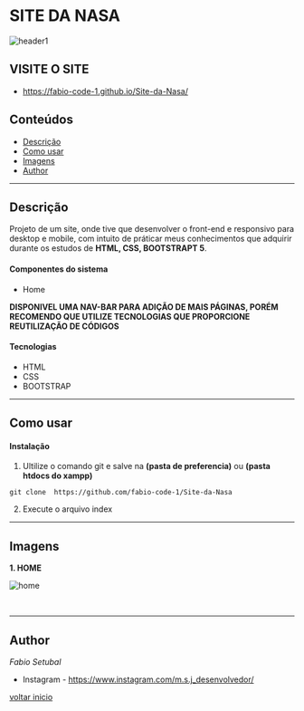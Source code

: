 # SITE DA NASA


![header1](https://user-images.githubusercontent.com/117052477/213709592-c8cb7426-88ff-4db0-93ee-364b9319d98a.jpeg)


## **VISITE O SITE**

* https://fabio-code-1.github.io/Site-da-Nasa/

## Conteúdos
* [Descrição](#descrição)  
* [Como usar](#como-usar)
* [Imagens](#imagens)
* [Author](#author)


---------------

## Descrição
Projeto de um site, onde tive que desenvolver o front-end e responsivo para desktop e mobile, com intuito de práticar meus conhecimentos que adquirir durante os estudos de **HTML, CSS, BOOTSTRAPT 5**.


#### Componentes do sistema
* Home

**DISPONIVEL UMA NAV-BAR PARA ADIÇÃO DE MAIS PÁGINAS, PORÉM RECOMENDO QUE UTILIZE TECNOLOGIAS QUE PROPORCIONE REUTILIZAÇÃO DE CÓDIGOS**


#### Tecnologias
* HTML 
* CSS
* BOOTSTRAP


---------------

## Como usar

#### Instalação

1. Ultilize o comando git e salve na **(pasta de preferencia)** ou **(pasta htdocs do xampp)**

~~~git
git clone  https://github.com/fabio-code-1/Site-da-Nasa
~~~

2. Execute o arquivo index

---------------

## Imagens
<b>1. HOME</b>


![home](https://user-images.githubusercontent.com/117052477/213712274-55dbd0cf-22e3-4850-bc8a-4005b5d98398.png)



<br>



---------------

## Author
_Fabio Setubal_
* Instagram - <https://www.instagram.com/m.s.j_desenvolvedor/>

[voltar inicio](#site-da-nasa)

